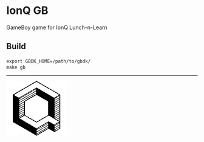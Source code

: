 # IonQ GB

GameBoy game for IonQ Lunch-n-Learn

## Build

```shell
export GBDK_HOME=/path/to/gbdk/
make gb
```

---

![IonQ 2-bit Logo](res/ionq_logo.png)
